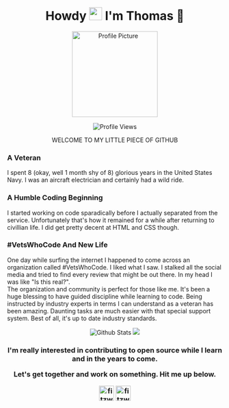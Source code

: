 <h1 align = "center">Howdy <img src="https://media.giphy.com/media/hvRJCLFzcasrR4ia7z/giphy.gif" width="30px"> I'm Thomas 🤠</h1>
<p align = "center"><img src="https://github.com/fitzwebdev/fitzwebdev/blob/master/Thomas2.jpg" alt ="Profile Picture" width = "200px" height = "200px"/></p>
<p align="center">
<img src="https://komarev.com/ghpvc/?username=fitzwebdev&color=blue&style=plastic&label=PROFILE+VIEWS" alt="Profile Views" />
</p>
<p align = "center">WELCOME TO MY LITTLE PIECE OF GITHUB</P>

### A Veteran
I spent 8 (okay, well 1 month shy of 8) glorious years in the United States Navy. I was an aircraft electrician and certainly had a wild ride. 

### A Humble Coding Beginning
I started working on code sparadically before I actually separated from the service. Unfortunately that's how it remained for a while after returning to civillian life. I did get pretty decent at HTML and CSS though. 

### \#VetsWhoCode And New Life
One day while surfing the internet I happened to come across an organization called \#VetsWhoCode. I liked what I saw. I stalked all the social media and tried to find every review that might be out there. In my head I was like "Is this real?". 
<br>
The organization and community is perfect for those like me. It's been a huge blessing to have guided discipline while learning to code. Being instructed by industry experts in terms I can understand as a veteran has been amazing. Daunting tasks are much easier with that special support system. Best of all, it's up to date industry standards. 
<p align = "center">
<img src = "https://github-readme-stats.vercel.app/api?username=fitzwebdev&show_icons=true&count_private=true&theme=react" alt = "Github Stats"/>

<img src = "https://github-readme-stats.vercel.app/api/top-langs/?username=fitzwebdev&layout=compact&theme=react"/>
</P>

<h3 align = "center">I'm really interested in contributing to open source while I learn and in the years to come. </p>

<p align = "center">Let's get together and work on something. Hit me up below.</P>

<a href=https://twitter.com/fitzwebdev target="blank"><img align="center" src="https://cdn.jsdelivr.net/npm/simple-icons@3.0.1/icons/twitter.svg" alt="fitzwebdev twitter" height="35" width="35" /></a>
<a href=https://linkedin.com/in/thomas-fitzgerald-104927137/ target="blank"><img align="center" src="https://cdn.jsdelivr.net/npm/simple-icons@3.0.1/icons/linkedin.svg" alt="fitzwebdev linkedin" height="35" width="35" /></a>

